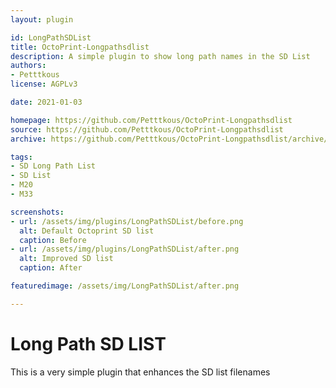 ```yaml
---
layout: plugin

id: LongPathSDList
title: OctoPrint-Longpathsdlist
description: A simple plugin to show long path names in the SD List
authors:
- Petttkous
license: AGPLv3

date: 2021-01-03

homepage: https://github.com/Petttkous/OctoPrint-Longpathsdlist
source: https://github.com/Petttkous/OctoPrint-Longpathsdlist
archive: https://github.com/Petttkous/OctoPrint-Longpathsdlist/archive/master.zip

tags:
- SD Long Path List
- SD List
- M20
- M33

screenshots:
- url: /assets/img/plugins/LongPathSDList/before.png
  alt: Default Octoprint SD list
  caption: Before
- url: /assets/img/plugins/LongPathSDList/after.png
  alt: Improved SD list
  caption: After

featuredimage: /assets/img/LongPathSDList/after.png

---
```


# Long Path SD LIST
This is a very simple plugin that enhances the SD list filenames
